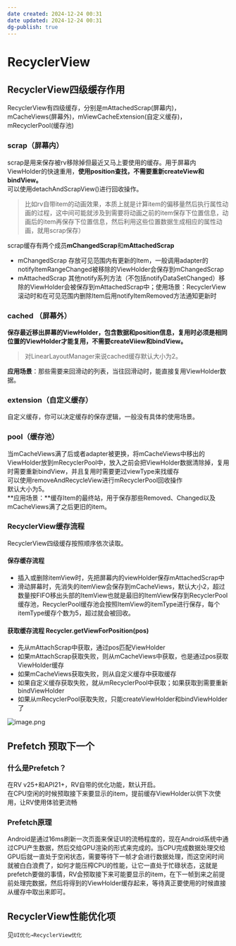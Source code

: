 ```yaml
---
date created: 2024-12-24 00:31
date updated: 2024-12-24 00:31
dg-publish: true
---
```


# RecyclerView

## RecyclerView四级缓存作用

RecyclerView有四级缓存，分别是mAttachedScrap(屏幕内)，mCacheViews(屏幕外)，mViewCacheExtension(自定义缓存)，mRecyclerPool(缓存池)

### scrap（屏幕内）

scrap是用来保存被rv移除掉但最近又马上要使用的缓存。用于屏幕内ViewHolder的快速重用，**使用position查找，不需要重新createView和bindView。**<br />可以使用detachAndScrapView()进行回收操作。

> 比如rv自带item的动画效果，本质上就是计算item的偏移量然后执行属性动画的过程，这中间可能就涉及到需要将动画之前的item保存下位置信息，动画后的item再保存下位置信息，然后利用这些位置数据生成相应的属性动画，就用scrap保存）

scrap缓存有两个成员**mChangedScrap**和**mAttachedScrap**

- mChangedScrap 存放可见范围内有更新的Item，一般调用adapter的notifyItemRangeChanged被移除的ViewHolder会保存到mChangedScrap
- mAttachedScrap 其他notify系列方法（不包括notifyDataSetChanged）移除的ViewHolder会被保存到mAttachedScrap中；使用场景：RecyclerView滚动时和在可见范围内删除Item后用notifyItemRemoved方法通知更新时

### cached （屏幕外）

**保存最近移出屏幕的ViewHolder，包含数据和position信息，复用时必须是相同位置的ViewHolder才能复用，不需要createViiew和bindView。**

> 对LinearLayoutManager来说cached缓存默认大小为2。

**应用场景**：那些需要来回滑动的列表，当往回滑动时，能直接复用ViewHolder数据。

### extension（自定义缓存）

自定义缓存，你可以决定缓存的保存逻辑，一般没有具体的使用场景。

### pool（缓存池）

当mCacheViews满了后或者adapter被更换，将mCacheViews中移出的ViewHolder放到mRecyclerPool中，放入之前会把ViewHolder数据清除掉，复用时需要重新bindView，并且复用时需要更过viewType来找缓存<br />可以使用removeAndRecycleView进行mRecyclerPool回收操作<br />默认大小为5。<br />**应用场景：**缓存Item的最终站，用于保存那些Removed、Changed以及mCacheViews满了之后更旧的item。

### RecyclerView缓存流程

RecyclerView四级缓存按照顺序依次读取。

#### 保存缓存流程

- 插入或删除itemView时，先把屏幕内的viewHolder保存mAttachedScrap中
- 滑动屏幕时，先消失的itemView会保存到mCacheViews，默认大小2，超过数量按FIFO移出头部的ItemView也就是最旧的ItemView保存到RecyclerPool缓存池，RecyclerPool缓存池会按照ItemView的itemType进行保存，每个itemType缓存个数为5，超过就会被回收。

#### 获取缓存流程 Recycler.getViewForPosition(pos)

- 先从mAttachScrap中获取，通过pos匹配ViewHolder
- 如果mAttachScrap获取失败，则从mCacheViews中获取，也是通过pos获取ViewHolder缓存
- 如果mCacheViews获取失败，则从自定义缓存中获取缓存
- 如果自定义缓存获取失败，就从mRecyclerPool中获取；如果获取到需要重新bindViewHolder
- 如果从mRecyclerPool获取失败，只能createViewHolder和bindViewHolder了

![image.png](https://cdn.nlark.com/yuque/0/2023/png/694278/1675788711452-78d08272-27c6-4af2-bbbe-19e1a0ad2a0d.png#averageHue=%23fafaf9&clientId=u92a92831-3e9c-4&from=paste&height=217&id=u4ff182f1&originHeight=362&originWidth=896&originalType=binary&ratio=1&rotation=0&showTitle=false&size=68937&status=done&style=none&taskId=ufc4eca22-126d-4651-9072-d444b86553d&title=&width=538.3333740234375)

## Prefetch 预取下一个

### 什么是Prefetch？

在RV v25+和API21+，RV自带的优化功能，默认开启。<br />在CPU空闲的时候预取接下来要显示的item，提前缓存ViewHolder以供下次使用，让RV使用体验更流畅

### Prefetch原理

Android是通过16ms刷新一次页面来保证UI的流畅程度的，现在Android系统中通过CPU产生数据，然后交给GPU渲染的形式来完成的。当CPU完成数据处理交给GPU后就一直处于空闲状态，需要等待下一帧才会进行数据处理，而这空闲时间就被白白浪费了，如何才能压榨CPU的性能，让它一直处于忙碌状态，这就是prefetch要做的事情，RV会预取接下来可能要显示的item，在下一帧到来之前提前处理完数据，然后将得到的ViewHolder缓存起来，等待真正要使用的时候直接从缓存中取出来即可。

## RecyclerView性能优化项

见`UI优化→RecyclerView优化`
